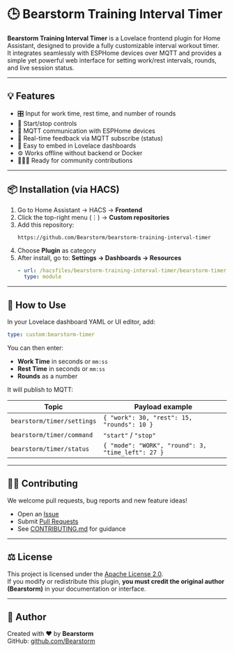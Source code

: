 # 🕒 Bearstorm Training Interval Timer

**Bearstorm Training Interval Timer** is a Lovelace frontend plugin for Home Assistant, designed to provide a fully customizable interval workout timer.  
It integrates seamlessly with ESPHome devices over MQTT and provides a simple yet powerful web interface for setting work/rest intervals, rounds, and live session status.

---

## 💡 Features

- 🎛️ Input for work time, rest time, and number of rounds
- 🚀 Start/stop controls
- 📡 MQTT communication with ESPHome devices
- 🔄 Real-time feedback via MQTT subscribe (status)
- 🧩 Easy to embed in Lovelace dashboards
- ⚙️ Works offline without backend or Docker
- 🧑‍🤝‍🧑 Ready for community contributions

---

## 📦 Installation (via HACS)

1. Go to Home Assistant → HACS → **Frontend**
2. Click the top-right menu (⋮) → **Custom repositories**
3. Add this repository:
   ```
   https://github.com/Bearstorm/bearstorm-training-interval-timer
   ```
4. Choose **Plugin** as category
5. After install, go to: **Settings → Dashboards → Resources**
   ```yaml
   - url: /hacsfiles/bearstorm-training-interval-timer/bearstorm-timer.js
     type: module
   ```

---

## 🔌 How to Use

In your Lovelace dashboard YAML or UI editor, add:

```yaml
type: custom:bearstorm-timer
```

You can then enter:
- **Work Time** in seconds or `mm:ss`
- **Rest Time** in seconds or `mm:ss`
- **Rounds** as a number

It will publish to MQTT:

| Topic                         | Payload example                           |
|------------------------------|--------------------------------------------|
| `bearstorm/timer/settings`   | `{ "work": 30, "rest": 15, "rounds": 10 }` |
| `bearstorm/timer/command`    | `"start"` / `"stop"`                       |
| `bearstorm/timer/status`     | `{ "mode": "WORK", "round": 3, "time_left": 27 }` |

---

## 🧑‍💻 Contributing

We welcome pull requests, bug reports and new feature ideas!

- Open an [Issue](https://github.com/Bearstorm/bearstorm-training-interval-timer/issues)
- Submit [Pull Requests](https://github.com/Bearstorm/bearstorm-training-interval-timer/pulls)
- See [CONTRIBUTING.md](CONTRIBUTING.md) for guidance

---

## ⚖️ License

This project is licensed under the [Apache License 2.0](LICENSE).  
If you modify or redistribute this plugin, **you must credit the original author (Bearstorm)** in your documentation or interface.

---

## 👤 Author

Created with ❤️ by **Bearstorm**  
GitHub: [github.com/Bearstorm](https://github.com/Bearstorm)
